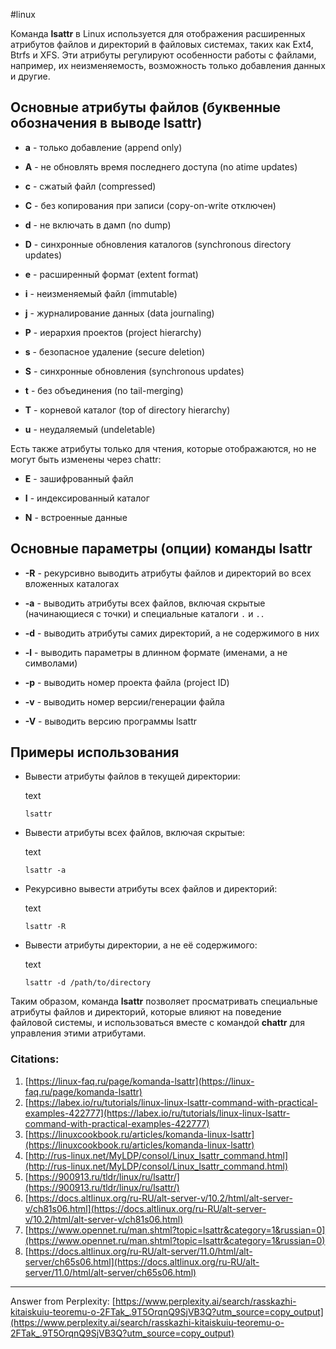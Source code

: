 #linux 

Команда **lsattr** в Linux используется для отображения расширенных атрибутов файлов и директорий в файловых системах, таких как Ext4, Btrfs и XFS. Эти атрибуты регулируют особенности работы с файлами, например, их неизменяемость, возможность только добавления данных и другие.

## Основные атрибуты файлов (буквенные обозначения в выводе lsattr)

- **a** - только добавление (append only)
    
- **A** - не обновлять время последнего доступа (no atime updates)
    
- **c** - сжатый файл (compressed)
    
- **C** - без копирования при записи (copy-on-write отключен)
    
- **d** - не включать в дамп (no dump)
    
- **D** - синхронные обновления каталогов (synchronous directory updates)
    
- **e** - расширенный формат (extent format)
    
- **i** - неизменяемый файл (immutable)
    
- **j** - журналирование данных (data journaling)
    
- **P** - иерархия проектов (project hierarchy)
    
- **s** - безопасное удаление (secure deletion)
    
- **S** - синхронные обновления (synchronous updates)
    
- **t** - без объединения (no tail-merging)
    
- **T** - корневой каталог (top of directory hierarchy)
    
- **u** - неудаляемый (undeletable)
    

Есть также атрибуты только для чтения, которые отображаются, но не могут быть изменены через chattr:

- **E** - зашифрованный файл
    
- **I** - индексированный каталог
    
- **N** - встроенные данные
    

## Основные параметры (опции) команды lsattr

- **-R** - рекурсивно выводить атрибуты файлов и директорий во всех вложенных каталогах
    
- **-a** - выводить атрибуты всех файлов, включая скрытые (начинающиеся с точки) и специальные каталоги `.` и `..`
    
- **-d** - выводить атрибуты самих директорий, а не содержимого в них
    
- **-l** - выводить параметры в длинном формате (именами, а не символами)
    
- **-p** - выводить номер проекта файла (project ID)
    
- **-v** - выводить номер версии/генерации файла
    
- **-V** - выводить версию программы lsattr
    

## Примеры использования

- Вывести атрибуты файлов в текущей директории:
    
    text
    
    `lsattr`
    
- Вывести атрибуты всех файлов, включая скрытые:
    
    text
    
    `lsattr -a`
    
- Рекурсивно вывести атрибуты всех файлов и директорий:
    
    text
    
    `lsattr -R`
    
- Вывести атрибуты директории, а не её содержимого:
    
    text
    
    `lsattr -d /path/to/directory`
    

Таким образом, команда **lsattr** позволяет просматривать специальные атрибуты файлов и директорий, которые влияют на поведение файловой системы, и использоваться вместе с командой **chattr** для управления этими атрибутами.

### Citations:

1. [https://linux-faq.ru/page/komanda-lsattr](https://linux-faq.ru/page/komanda-lsattr)
2. [https://labex.io/ru/tutorials/linux-linux-lsattr-command-with-practical-examples-422777](https://labex.io/ru/tutorials/linux-linux-lsattr-command-with-practical-examples-422777)
3. [https://linuxcookbook.ru/articles/komanda-linux-lsattr](https://linuxcookbook.ru/articles/komanda-linux-lsattr)
4. [http://rus-linux.net/MyLDP/consol/Linux_lsattr_command.html](http://rus-linux.net/MyLDP/consol/Linux_lsattr_command.html)
5. [https://900913.ru/tldr/linux/ru/lsattr/](https://900913.ru/tldr/linux/ru/lsattr/)
6. [https://docs.altlinux.org/ru-RU/alt-server-v/10.2/html/alt-server-v/ch81s06.html](https://docs.altlinux.org/ru-RU/alt-server-v/10.2/html/alt-server-v/ch81s06.html)
7. [https://www.opennet.ru/man.shtml?topic=lsattr&category=1&russian=0](https://www.opennet.ru/man.shtml?topic=lsattr&category=1&russian=0)
8. [https://docs.altlinux.org/ru-RU/alt-server/11.0/html/alt-server/ch65s06.html](https://docs.altlinux.org/ru-RU/alt-server/11.0/html/alt-server/ch65s06.html)

---

Answer from Perplexity: [https://www.perplexity.ai/search/rasskazhi-kitaiskuiu-teoremu-o-2FTak_.9T5OrqnQ9SjVB3Q?utm_source=copy_output](https://www.perplexity.ai/search/rasskazhi-kitaiskuiu-teoremu-o-2FTak_.9T5OrqnQ9SjVB3Q?utm_source=copy_output)